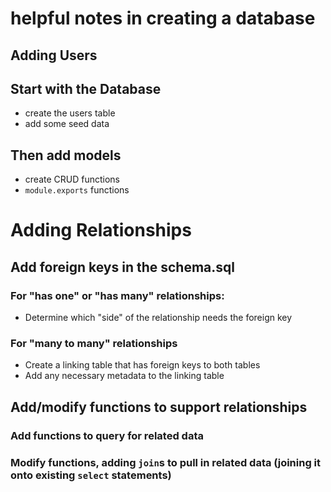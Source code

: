 # helpful notes in creating a database

## Adding Users

## Start with the Database

- create the users table
- add some seed data

## Then add models

- create CRUD functions
- `module.exports` functions

# Adding Relationships

## Add foreign keys in the schema.sql

### For "has one" or "has many" relationships:

- Determine which "side" of the relationship needs the foreign key

### For "many to many" relationships

- Create a linking table that has foreign keys to both tables
- Add any necessary metadata to the linking table

## Add/modify functions to support relationships

### Add functions to query for related data

### Modify functions, adding `join`s to pull in related data (joining it onto existing `select` statements)
